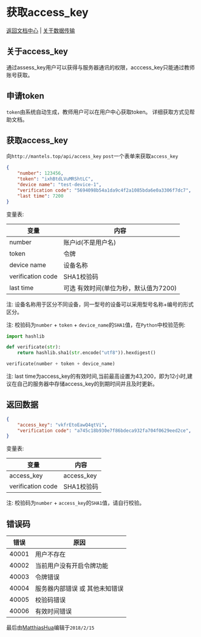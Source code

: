 获取access_key
==========

[返回文档中心](/index.html) | [关于数据传输](/content.html#!关于数据传输.md)

关于access_key
------

通过assess_key用户可以获得与服务器通讯的权限，acccess_key只能通过教师账号获取。

申请token
------
`token`由系统自动生成，教师用户可以在用户中心获取token。
详细获取方式见帮助文档。

获取access_key
--------

向`http://mantels.top/api/access_key` `post`一个表单来获取`access_key`

```json
{
    "number": 123456,
    "token": "ixhBtdLVuMRShtLC",
    "device name": "test-device-1",
    "verification code": "5694098b54a1da9c4f2a1085bda6e0a3306f7dc7",
    "last time": 7200
}
```

变量表:

| 变量| 内容 |
|------|------|
|number|账户id(不是用户名)|
|token|令牌|
|device name|设备名称|
|verification code|SHA1校验码|
|last time|可选 有效时间(单位为秒，默认值为7200)|

注: 设备名称用于区分不同设备，同一型号的设备可以采用型号名称+编号的形式区分。

注: 校验码为`number` + `token` + `device_name`的`SHA1`值，在`Python`中校验范例:

```python
import hashlib

def verificate(str):
    return hashlib.sha1(str.encode("utf8")).hexdigest()

verificate(number + token + device_name)
```

注: last time为access_key的有效时间,当前最高设置为43,200，即为12小时,建议在自己的服务器中存储access_key的到期时间并且及时更新。

返回数据
--------
```json
{
    "access_key": "vkfrEtoEawQ4qtVi",
    "verification code": "a745c18b930e7f86bdeca932fa704f0629eed2ce",
}
```

变量表:

| 变量| 内容 |
|------|------|
|access_key|access_key|
|verification code|SHA1校验码|

注: 校验码为`number` + `access_key`的`SHA1`值，请自行校验。

错误码
--------
| 错误| 原因 |
|------|------|
|40001|用户不存在|
|40002|当前用户没有开启令牌功能|
|40003|令牌错误|
|40004|服务器内部错误 或 其他未知错误|
|40005|校验码错误|
|40006|有效时间错误|

最后由[MatthiasHua](https://github.com/MatthiasHua)编辑于`2018/2/15`
